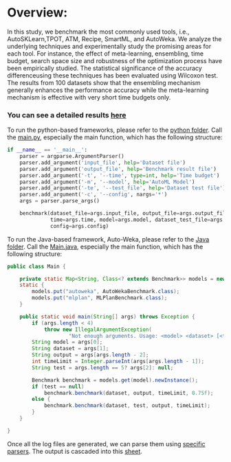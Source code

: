 # Overview:
In this study, we benchmark the most commonly used tools, i.e., AutoSKLearn,TPOT, ATM, Recipe, SmartML, and AutoWeka. We analyze the underlying techniques and experimentally study the promising areas for each tool. For instance, the effect of meta-learning, ensembling, time budget, search space size and robustness of the optimization process have been empirically studied. The statistical significance of the accuracy differenceusing these techniques has been evaluated using Wilcoxon test. The results from 100 datasets show that the ensembling mechanism generally enhances the performance accuracy while the meta-learning mechanism is effective with very short time budgets only.


### You can see a detailed results [here](https://datasystemsgrouput.github.io/AutoMLBench/)

To run the python-based frameworks, please refer to the [python folder](https://github.com/DataSystemsGroupUT/AutoMLBench/blob/master/python/). Call the [main.py](https://github.com/DataSystemsGroupUT/AutoMLBench/blob/master/python/main.py), especially the main function, which has the following structure:

```python
if __name__ == '__main__':
    parser = argparse.ArgumentParser()
    parser.add_argument('input_file', help='Dataset file')
    parser.add_argument('output_file', help='Benchmark result file')
    parser.add_argument('-t', '--time', type=int, help='Time budget')
    parser.add_argument('-m', '--model', help='AutoML Model')
    parser.add_argument('-te', '--test_file', help='Dataset test file')
    parser.add_argument('-c', '--config', nargs='*')
    args = parser.parse_args()

    benchmark(dataset_file=args.input_file, output_file=args.output_file,
              time=args.time, model=args.model, dataset_test_file=args.test_file,
              config=args.config)
```

To run the Java-based framework, Auto-Weka, please refer to the [Java folder](https://github.com/DataSystemsGroupUT/AutoMLBench/tree/master/java). Call the [Main.java](https://github.com/DataSystemsGroupUT/AutoMLBench/blob/master/java/src/main/java/ee/ut/bigdata/Main.java), especially the main function, which has the following structure:

```java
public class Main {

	private static Map<String, Class<? extends Benchmark>> models = new HashMap<>();
	static {
		models.put("autoweka", AutoWekaBenchmark.class);
		models.put("mlplan", MLPlanBenchmark.class);
	}

	public static void main(String[] args) throws Exception {
		if (args.length < 4)
			throw new IllegalArgumentException(
					"Not enough arguments. Usage: <model> <dataset> [<test>] <output> <timeLimit>");
		String model = args[0];
		String dataset = args[1];
		String output = args[args.length - 2];
		int timeLimit = Integer.parseInt(args[args.length - 1]);
		String test = args.length == 5? args[2]: null;

		Benchmark benchmark = models.get(model).newInstance();
		if (test == null)
			benchmark.benchmark(dataset, output, timeLimit, 0.75f);
		else {
			benchmark.benchmark(dataset, test, output, timeLimit);
		}
	}

}
```

Once all the log files are generated, we can parse them using [specific parsers](https://github.com/DataSystemsGroupUT/AutoMLBench/tree/master/parser). The output is cascaded into this [sheet](https://github.com/DataSystemsGroupUT/AutoMLBench/blob/master/Complete_Sheet.xlsx).
